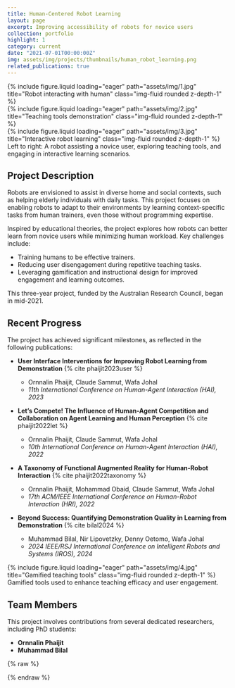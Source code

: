 ```yaml
---
title: Human-Centered Robot Learning
layout: page
excerpt: Improving accessibility of robots for novice users
collection: portfolio
highlight: 1
category: current
date: "2021-07-01T00:00:00Z"
img: assets/img/projects/thumbnails/human_robot_learning.png
related_publications: true
---
```


<div class="row">
    <div class="col-sm mt-3 mt-md-0">
        {% include figure.liquid loading="eager" path="assets/img/1.jpg" title="Robot interacting with human" class="img-fluid rounded z-depth-1" %}
    </div>
    <div class="col-sm mt-3 mt-md-0">
        {% include figure.liquid loading="eager" path="assets/img/2.jpg" title="Teaching tools demonstration" class="img-fluid rounded z-depth-1" %}
    </div>
    <div class="col-sm mt-3 mt-md-0">
        {% include figure.liquid loading="eager" path="assets/img/3.jpg" title="Interactive robot learning" class="img-fluid rounded z-depth-1" %}
    </div>
</div>
<div class="caption">
    Left to right: A robot assisting a novice user, exploring teaching tools, and engaging in interactive learning scenarios.
</div>

## Project Description

Robots are envisioned to assist in diverse home and social contexts, such as helping elderly individuals with daily tasks. This project focuses on enabling robots to adapt to their environments by learning context-specific tasks from human trainers, even those without programming expertise.

Inspired by educational theories, the project explores how robots can better learn from novice users while minimizing human workload. Key challenges include:

- Training humans to be effective trainers.
- Reducing user disengagement during repetitive teaching tasks.
- Leveraging gamification and instructional design for improved engagement and learning outcomes.

This three-year project, funded by the Australian Research Council, began in mid-2021.

## Recent Progress

The project has achieved significant milestones, as reflected in the following publications:

- **User Interface Interventions for Improving Robot Learning from Demonstration** {% cite phaijit2023user %}
   - Ornnalin Phaijit, Claude Sammut, Wafa Johal
   - *11th International Conference on Human-Agent Interaction (HAI), 2023*

- **Let’s Compete! The Influence of Human-Agent Competition and Collaboration on Agent Learning and Human Perception** {% cite phaijit2022let %}
   - Ornnalin Phaijit, Claude Sammut, Wafa Johal
   - *10th International Conference on Human-Agent Interaction (HAI), 2022*

- **A Taxonomy of Functional Augmented Reality for Human-Robot Interaction** {% cite phaijit2022taxonomy %}
   - Ornnalin Phaijit, Mohammad Obaid, Claude Sammut, Wafa Johal
   - *17th ACM/IEEE International Conference on Human-Robot Interaction (HRI), 2022*

- **Beyond Success: Quantifying Demonstration Quality in Learning from Demonstration** {% cite bilal2024 %}
   - Muhammad Bilal, Nir Lipovetzky, Denny Oetomo, Wafa Johal
   - *2024 IEEE/RSJ International Conference on Intelligent Robots and Systems (IROS), 2024*

<div class="row">
    <div class="col-sm mt-3 mt-md-0">
        {% include figure.liquid loading="eager" path="assets/img/4.jpg" title="Gamified teaching tools" class="img-fluid rounded z-depth-1" %}
    </div>
</div>
<div class="caption">
    Gamified tools used to enhance teaching efficacy and user engagement.
</div>

## Team Members

This project involves contributions from several dedicated researchers, including PhD students:

- **Ornnalin Phaijit**
- **Muhammad Bilal**


{% raw %}

{% endraw %}